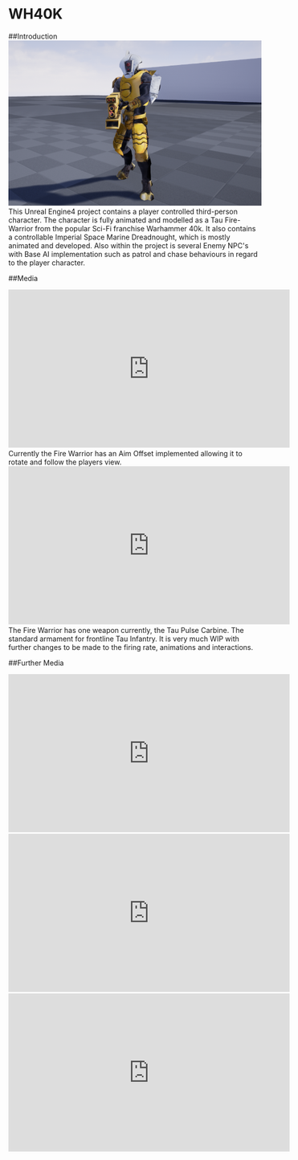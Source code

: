 # WH40K

##Introduction
![](media/TauFWPIC1.png)
This Unreal Engine4 project contains a player controlled third-person character. The character is fully animated and modelled as a Tau Fire-Warrior from the popular Sci-Fi franchise Warhammer 40k. It also contains a controllable Imperial Space Marine Dreadnought, which is mostly animated and developed. Also within the project is several Enemy NPC's with Base AI implementation such as patrol and chase behaviours in regard to the player character.

##Media
<iframe width="560" height="315" src="https://www.youtube.com/embed/qvmLaIHDQwk" frameborder="0" allow="accelerometer; autoplay; encrypted-media; gyroscope; picture-in-picture" allowfullscreen></iframe>
Currently the Fire Warrior has an Aim Offset implemented allowing it to rotate and follow the players view.

<iframe width="560" height="315" src="https://www.youtube.com/embed/vzbeQnBh-lk" frameborder="0" allow="accelerometer; autoplay; encrypted-media; gyroscope; picture-in-picture" allowfullscreen></iframe>
The Fire Warrior has one weapon currently, the Tau Pulse Carbine. The standard armament for frontline Tau Infantry.
It is very much WIP with further changes to be made to the firing rate, animations and interactions.

##Further Media

<iframe width="560" height="315" src="https://www.youtube.com/embed/u8Nq3JJJQYM" frameborder="0" allow="accelerometer; autoplay; encrypted-media; gyroscope; picture-in-picture" allowfullscreen></iframe>

<iframe width="560" height="315" src="https://www.youtube.com/embed/XF-2-xlHfeE" frameborder="0" allow="accelerometer; autoplay; encrypted-media; gyroscope; picture-in-picture" allowfullscreen></iframe>

<iframe width="560" height="315" src="https://www.youtube.com/embed/qvmLaIHDQwk" frameborder="0" allow="accelerometer; autoplay; encrypted-media; gyroscope; picture-in-picture" allowfullscreen></iframe>
